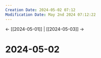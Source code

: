 ```yaml
---
Creation Date: 2024-05-02 07:12
Modification Date: May 2nd 2024 07:12:22
---
```


<- [[2024-05-01]] | [[2024-05-03]]  ->

# 2024-05-02